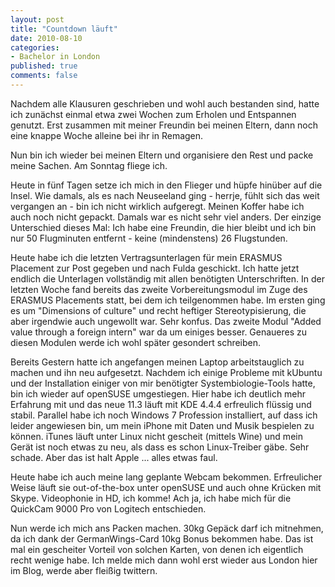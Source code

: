 ```yaml
--- 
layout: post
title: "Countdown läuft"
date: 2010-08-10
categories: 
- Bachelor in London
published: true
comments: false
---
```

Nachdem alle Klausuren geschrieben und wohl auch bestanden sind, hatte ich zunächst einmal etwa zwei Wochen zum Erholen und Entspannen genutzt.
Erst zusammen mit meiner Freundin bei meinen Eltern, dann noch eine knappe Woche alleine bei ihr in Remagen.

Nun bin ich wieder bei meinen Eltern und organisiere den Rest und packe meine Sachen.
Am Sonntag fliege ich.

<!-- more -->

Heute in fünf Tagen setze ich mich in den Flieger und hüpfe hinüber auf die Insel.
Wie damals, als es nach Neuseeland ging - herrje, fühlt sich das weit vergangen an - bin ich nicht wirklich aufgeregt.
Meinen Koffer habe ich auch noch nicht gepackt.
Damals war es nicht sehr viel anders.
Der einzige Unterschied dieses Mal: Ich habe eine Freundin, die hier bleibt und ich bin nur 50 Flugminuten entfernt - keine (mindenstens) 26 Flugstunden.

Heute habe ich die letzten Vertragsunterlagen für mein ERASMUS Placement zur Post gegeben und nach Fulda geschickt.
Ich hatte jetzt endlich die Unterlagen vollständig mit allen benötigten Unterschriften.
In der letzten Woche fand bereits das zweite Vorbereitungsmodul im Zuge des ERASMUS Placements statt, bei dem ich teilgenommen habe.
Im ersten ging es um "Dimensions of culture" und recht heftiger Stereotypisierung, die aber irgendwie auch ungewollt war.
Sehr konfus.
Das zweite Modul "Added value through a foreign intern" war da um einiges besser.
Genaueres zu diesen Modulen werde ich wohl später gesondert schreiben.

Bereits Gestern hatte ich angefangen meinen Laptop arbeitstauglich zu machen und ihn neu aufgesetzt.
Nachdem ich einige Probleme mit kUbuntu und der Installation einiger von mir benötigter Systembiologie-Tools hatte, bin ich wieder auf openSUSE umgestiegen.
Hier habe ich deutlich mehr Erfahrung mit und das neue 11.3 läuft mit KDE 4.4.4 erfreulich flüssig und stabil.
Parallel habe ich noch Windows 7 Profession installiert, auf dass ich leider angewiesen bin, um mein iPhone mit Daten und Musik bespielen zu können. iTunes läuft unter Linux nicht gescheit (mittels Wine) und mein Gerät ist noch etwas zu neu, als dass es schon Linux-Treiber gäbe.
Sehr schade.
Aber das ist halt Apple ... alles etwas faul.

Heute habe ich auch meine lang geplante Webcam bekommen.
Erfreulicher Weise läuft sie out-of-the-box unter openSUSE und auch ohne Krücken mit Skype.
Videophonie in HD, ich komme! Ach ja, ich habe mich für die QuickCam 9000 Pro von Logitech entschieden.

Nun werde ich mich ans Packen machen. 30kg Gepäck darf ich mitnehmen, da ich dank der GermanWings-Card 10kg Bonus bekommen habe.
Das ist mal ein gescheiter Vorteil von solchen Karten, von denen ich eigentlich recht wenige habe.
Ich melde mich dann wohl erst wieder aus London hier im Blog, werde aber fleißig twittern.
